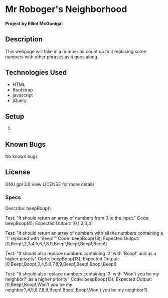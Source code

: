 # Mr Roboger's Neighborhood
#### Project by Elliot McGonigal
## Description
This webpage will take in a number an count up to it replacing some numbers with other phrases as it goes along.
## Technologies Used
* HTML
* Bootstrap
* javascript
* jQuery
## Setup
1. 
## Known Bugs
No known bugs
## License
GNU gpl 3.0 view LICENSE for more details
### Specs
Describe: beepBoop()

Test: "It should return an array of numbers from 0 to the input."
Code: beepBoop(4);
Expected Output: [0,1,2,3,4]

Test: "It should return an array of numbers with all the numbers containing a '1' replaced with 'Beep!'"
Code: beepBoop(13);
Expected Output: [0,Beep!,2,3,4,5,6,7,8,9,Beep!,Beep!,Beep!,Beep!]

Test: "It should also replace numbers containing '2' with 'Boop!' and as a higher priority"
Code: beepBoop(13);
Expected Output: [0,Beep!,Boop!,3,4,5,6,7,8,9,Beep!,Beep!,Boop!,Beep!]

Test: "It should also replace numbers containing '3' with 'Won't you be my neighbor?' as a higher priority"
Code: beepBoop(13);
Expected Output: [0,Beep!,Boop!,Won't you be my neighbor?,4,5,6,7,8,9,Beep!,Beep!,Boop!,Won't you be my neighbor?]